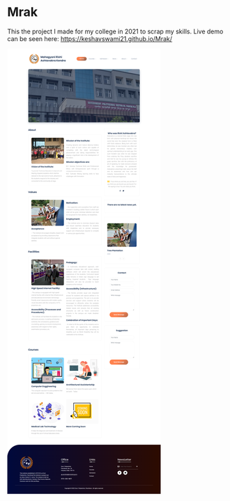 # Mrak
 
This the project I made for my college in 2021 to scrap my skills.
Live demo can be seen here: https://keshavswami21.github.io/Mrak/

![](Template.png)
